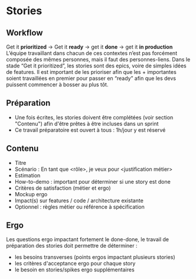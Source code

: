 # Stories

## Workflow
Get it **prioritized** -> Get it **ready** -> get it **done** -> get it **in production**
L’équipe travaillant dans chacun de ces contextes n’est pas forcément composée des mêmes personnes, mais il faut des personnes-liens.
Dans le stade “Get it prioritized”, les stories sont des epics, voire de simples idées de features. Il est important de les prioriser afin que les + importantes soient travaillées en premier pour passer en “ready” afin que les devs puissent commencer à bosser au plus tôt.

## Préparation

* Une fois écrites, les stories doivent être complétées (voir section "Contenu") afin d'être prêtes à être incluses dans un sprint
* Ce travail préparatoire est ouvert à tous : 1h/jour y est réservé

## Contenu

* Titre
* Scénario : En tant que <rôle>, je veux <but> pour <justification métier>
* Estimation
* How-to-demo : important pour déterminer si une story est done
* Critères de satisfaction (métier et ergo)
* Mockup ergo
* Impact(s) sur features / code / architecture existante
* Optionnel : règles métier ou référence à spécification

## Ergo

Les questions ergo impactant fortement le done-done, le travail de préparation des stories doit permettre de déterminer :

* les besoins transverses (points ergos impactant plusieurs stories)
* les critères d'acceptance ergo pour chaque story
* le besoin en stories/spikes ergo supplémentaires 